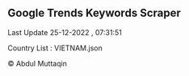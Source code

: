 

## Google Trends Keywords Scraper 
 
Last Update 25-12-2022 , 07:31:51

Country List :
VIETNAM.json



© Abdul Muttaqin 

